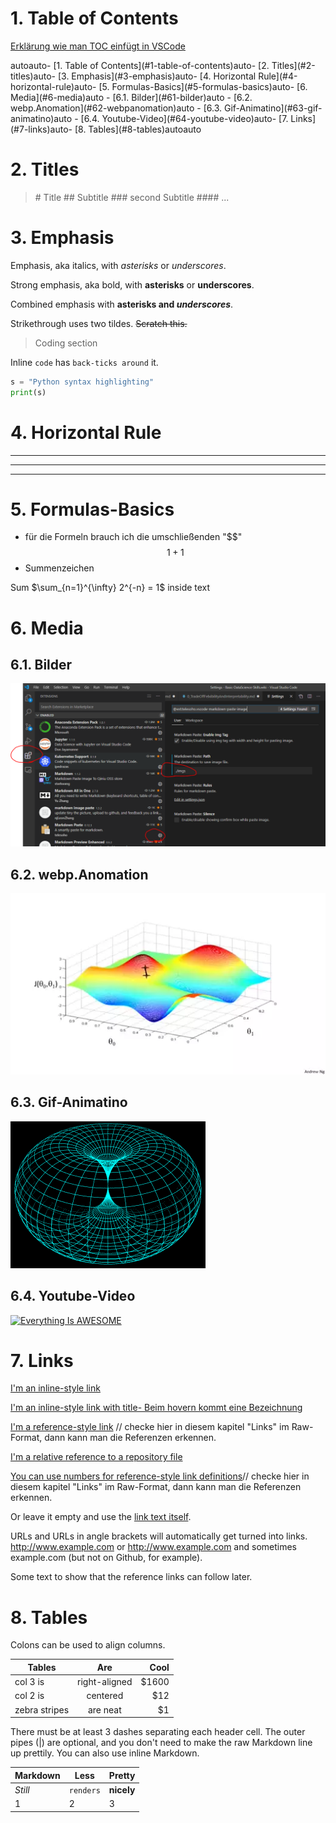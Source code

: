 
# 1. Table of Contents
[Erklärung wie man TOC einfügt in VSCode](https://marketplace.visualstudio.com/items?itemName=AlanWalk.markdown-toc)


<!-- TOC -->autoauto- [1. Table of Contents](#1-table-of-contents)auto- [2. Titles](#2-titles)auto- [3. Emphasis](#3-emphasis)auto- [4. Horizontal Rule](#4-horizontal-rule)auto- [5. Formulas-Basics](#5-formulas-basics)auto- [6. Media](#6-media)auto    - [6.1. Bilder](#61-bilder)auto    - [6.2. webp.Anomation](#62-webpanomation)auto    - [6.3. Gif-Animatino](#63-gif-animatino)auto    - [6.4. Youtube-Video](#64-youtube-video)auto- [7. Links](#7-links)auto- [8. Tables](#8-tables)autoauto<!-- /TOC -->


# 2. Titles
> \# Title
> \## Subtitle
> \### second Subtitle
> \#### ...


# 3. Emphasis
Emphasis, aka italics, with *asterisks* or _underscores_.

Strong emphasis, aka bold, with **asterisks** or __underscores__.

Combined emphasis with **asterisks and _underscores_**.

Strikethrough uses two tildes. ~~Scratch this.~~

> Coding section

Inline `code` has `back-ticks around` it.

```python
s = "Python syntax highlighting"
print(s)
```

# 4. Horizontal Rule
---
***
___

# 5. Formulas-Basics
* für die Formeln brauch ich die umschließenden "\$\$"
  $$1+1$$
* Summenzeichen 

Sum $\sum_{n=1}^{\infty} 2^{-n} = 1$ inside text	

# 6. Media
## 6.1. Bilder
![bild](./imgs/MarkdownPasterConfigPicture.PNG)
## 6.2. webp.Anomation
![webp.Anomation](./imgs/test.webp)
## 6.3. Gif-Animatino
![webp.Anomation](./imgs/DemoGif.gif)
## 6.4. Youtube-Video
[![Everything Is AWESOME](https://img.youtube.com/vi/StTqXEQ2l-Y/0.jpg)](https://www.youtube.com/watch?v=StTqXEQ2l-Y "Everything Is AWESOME")

# 7. Links
[I'm an inline-style link](https://www.google.com)

[I'm an inline-style link with title- Beim hovern kommt eine Bezeichnung](https://www.google.com "Google's Homepage")

[I'm a reference-style link][Arbitrary case-insensitive reference text] // checke hier in diesem kapitel "Links" im Raw-Format, dann kann man die Referenzen erkennen.

[I'm a relative reference to a repository file](../CheatSheet.md)


[You can use numbers for reference-style link definitions][1]// checke hier in diesem kapitel "Links" im Raw-Format, dann kann man die Referenzen erkennen.

Or leave it empty and use the [link text itself].

URLs and URLs in angle brackets will automatically get turned into links. 
http://www.example.com or <http://www.example.com> and sometimes 
example.com (but not on Github, for example).

Some text to show that the reference links can follow later.

[arbitrary case-insensitive reference text]: https://www.mozilla.org
[1]: http://slashdot.org
[link text itself]: http://www.reddit.com

# 8. Tables

Colons can be used to align columns.

| Tables        | Are           | Cool  |
| ------------- |:-------------:| -----:|
| col 3 is      | right-aligned | $1600 |
| col 2 is      | centered      |   $12 |
| zebra stripes | are neat      |    $1 |

There must be at least 3 dashes separating each header cell.
The outer pipes (|) are optional, and you don't need to make the 
raw Markdown line up prettily. You can also use inline Markdown.

Markdown | Less | Pretty
--- | --- | ---
*Still* | `renders` | **nicely**
1 | 2 | 3